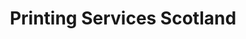 ---
title: "Printing Services Scotland"
url: /dunfermline/printing-services-scotland/
shop: copyshop
---